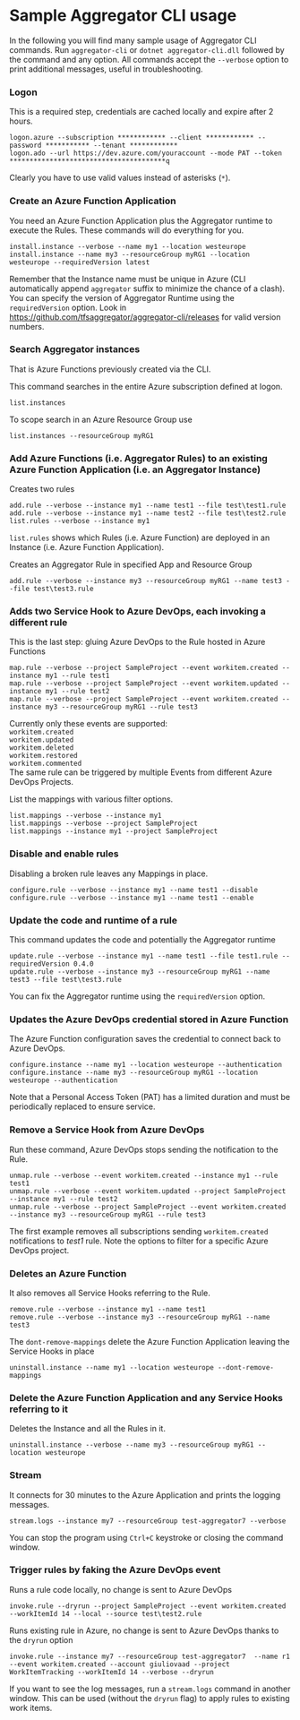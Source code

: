 # Sample Aggregator CLI usage

In the following you will find many sample usage of Aggregator CLI commands.
Run `aggregator-cli` or `dotnet aggregator-cli.dll` followed by the command and any option.
All commands accept the `--verbose` option to print additional messages, useful in troubleshooting.


### Logon
This is a required step, credentials are cached locally and expire after 2 hours.
```
logon.azure --subscription ************ --client ************ --password *********** --tenant ************
logon.ado --url https://dev.azure.com/youraccount --mode PAT --token ***************************************q
```
Clearly you have to use valid values instead of asterisks (`*`).


### Create an Azure Function Application
You need an Azure Function Application plus the Aggregator runtime to execute the Rules.
These commands will do everything for you.
```
install.instance --verbose --name my1 --location westeurope
install.instance --name my3 --resourceGroup myRG1 --location westeurope --requiredVersion latest
```
Remember that the Instance name must be unique in Azure (CLI automatically append `aggregator` suffix to minimize the chance of a clash).
You can specify the version of Aggregator Runtime using the `requiredVersion` option.
Look in https://github.com/tfsaggregator/aggregator-cli/releases for valid version numbers.


### Search Aggregator instances
That is Azure Functions previously created via the CLI.

This command searches in the entire Azure subscription defined at logon.
```
list.instances
```

To scope search in an Azure Resource Group use
```
list.instances --resourceGroup myRG1
```


### Add Azure Functions (i.e. Aggregator Rules) to an existing Azure Function Application (i.e. an Aggregator Instance)
Creates two rules
```
add.rule --verbose --instance my1 --name test1 --file test\test1.rule
add.rule --verbose --instance my1 --name test2 --file test\test2.rule
list.rules --verbose --instance my1
```
`list.rules` shows which Rules (i.e. Azure Function) are deployed in an Instance (i.e. Azure Function Application).

Creates an Aggregator Rule in specified App and Resource Group
```
add.rule --verbose --instance my3 --resourceGroup myRG1 --name test3 --file test\test3.rule
```


### Adds two Service Hook to Azure DevOps, each invoking a different rule
This is the last step: gluing Azure DevOps to the Rule hosted in Azure Functions

```
map.rule --verbose --project SampleProject --event workitem.created --instance my1 --rule test1
map.rule --verbose --project SampleProject --event workitem.updated --instance my1 --rule test2
map.rule --verbose --project SampleProject --event workitem.created --instance my3 --resourceGroup myRG1 --rule test3
```
Currently only these events are supported:<br/>
`workitem.created`<br/>
`workitem.updated`<br/>
`workitem.deleted`<br/>
`workitem.restored`<br/>
`workitem.commented`<br/>
The same rule can be triggered by multiple Events from different Azure DevOps Projects.

List the mappings with various filter options.
```
list.mappings --verbose --instance my1
list.mappings --verbose --project SampleProject
list.mappings --instance my1 --project SampleProject
```


### Disable and enable rules
Disabling a broken rule leaves any Mappings in place.
```
configure.rule --verbose --instance my1 --name test1 --disable
configure.rule --verbose --instance my1 --name test1 --enable
```


### Update the code and runtime of a rule
This command updates the code and potentially the Aggregator runtime

```
update.rule --verbose --instance my1 --name test1 --file test1.rule --requiredVersion 0.4.0
update.rule --verbose --instance my3 --resourceGroup myRG1 --name test3 --file test\test3.rule
```
You can fix the Aggregator runtime using the `requiredVersion` option.


### Updates the Azure DevOps credential stored in Azure Function
The Azure Function configuration saves the credential to connect back to Azure DevOps.

```
configure.instance --name my1 --location westeurope --authentication
configure.instance --name my3 --resourceGroup myRG1 --location westeurope --authentication
```
Note that a Personal Access Token (PAT) has a limited duration and must be periodically replaced to ensure service.


### Remove a Service Hook from Azure DevOps
Run these command, Azure DevOps stops sending the notification to the Rule.

```
unmap.rule --verbose --event workitem.created --instance my1 --rule test1
unmap.rule --verbose --event workitem.updated --project SampleProject --instance my1 --rule test2
unmap.rule --verbose --project SampleProject --event workitem.created --instance my3 --resourceGroup myRG1 --rule test3
```
The first example removes all subscriptions sending `workitem.created` notifications to *test1* rule.
Note the options to filter for a specific Azure DevOps project.


### Deletes an Azure Function
It also removes all Service Hooks referring to the Rule.

```
remove.rule --verbose --instance my1 --name test1
remove.rule --verbose --instance my3 --resourceGroup myRG1 --name test3
```

The `dont-remove-mappings` delete the Azure Function Application leaving the Service Hooks in place
```
uninstall.instance --name my1 --location westeurope --dont-remove-mappings
```


### Delete the Azure Function Application and any Service Hooks referring to it
Deletes the Instance and all the Rules in it.
```
uninstall.instance --verbose --name my3 --resourceGroup myRG1 --location westeurope
```


### Stream
It connects for 30 minutes to the Azure Application and prints the logging messages.
```
stream.logs --instance my7 --resourceGroup test-aggregator7 --verbose
```
You can stop the program using `Ctrl+C` keystroke or closing the command window.


### Trigger rules by faking the Azure DevOps event
Runs a rule code locally, no change is sent to Azure DevOps
```
invoke.rule --dryrun --project SampleProject --event workitem.created --workItemId 14 --local --source test\test2.rule
```

Runs existing rule in Azure, no change is sent to Azure DevOps thanks to the `dryrun` option
```
invoke.rule --instance my7 --resourceGroup test-aggregator7  --name r1 --event workitem.created --account giuliovaad --project WorkItemTracking --workItemId 14 --verbose --dryrun
```
If you want to see the log messages, run a `stream.logs` command in another window.
This can be used (without the `dryrun` flag) to apply rules to existing work items.